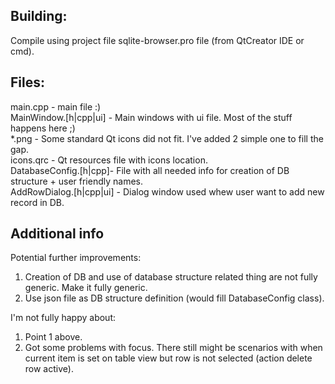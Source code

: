 ## Building:  
Compile using project file sqlite-browser.pro file (from QtCreator IDE or cmd).  

## Files:  
main.cpp - main file :)  
MainWindow.[h|cpp|ui] - Main windows with ui file. Most of the stuff happens here ;)  
*.png - Some standard Qt icons did not fit. I've added 2 simple one to fill the gap.  
icons.qrc - Qt resources file with icons location.  
DatabaseConfig.[h|cpp]- File with all needed info for creation of DB structure + user friendly names.  
AddRowDialog.[h|cpp|ui] - Dialog window used whew user want to add new record in DB.  

## Additional info  
Potential further improvements:  
1) Creation of DB and use of database structure related thing are not fully generic. Make it fully generic.  
2) Use json file as DB structure definition (would fill DatabaseConfig class).  

I'm not fully happy about:  
1) Point 1 above.  
2) Got some problems with focus. There still might be scenarios with when current item is set on table view but row is not selected (action delete row active).  
